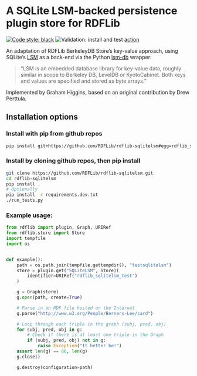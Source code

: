 # A SQLite LSM-backed persistence plugin store for RDFLib

[![Code style: black](https://img.shields.io/badge/code%20style-black-000000.svg)](https://github.com/psf/black) ![Validation: install and test](https://github.com/RDFLib/rdflib-sqlitelsm/actions/workflows/validate.yaml/badge.svg) [action](https://github.com/RDFLib/rdflib-sqlitelsm/actions/workflows/validate.yaml)

An adaptation of RDFLib BerkeleyDB Store’s key-value approach, using SQLite’s [LSM](https://sqlite.org/src4/doc/trunk/www/lsmusr.wiki) as a back-end via the Python [lsm-db](https://github.com/coleifer/python-lsm-db) wrapper:

> “LSM is an embedded database library for key-value data, roughly similar in scope to Berkeley DB, LevelDB or KyotoCabinet. Both keys and values are specified and stored as byte arrays.”

Implemented by Graham Higgins, based on an original contribution by Drew Perttula.


## Installation options

### Install with pip from github repos

```bash
pip install git+https://github.com/RDFLib/rdflib-sqlitelsm#egg=rdflib_sqlitelsm`
```

### Install by cloning github repos, then pip install

```bash
git clone https://github.com/RDFLib/rdflib-sqlitelsm.git
cd rdflib-sqlitelsm
pip install .
# Optionally
pip install -r requirements.dev.txt
./run_tests.py
```

### Example usage:

```python
from rdflib import plugin, Graph, URIRef
from rdflib.store import Store
import tempfile
import os


def example():
    path = os.path.join(tempfile.gettempdir(), "testsqlitelsm")
    store = plugin.get("SQLiteLSM", Store)(
        identifier=URIRef("rdflib_sqlitelsm_test")
    )

    g = Graph(store)
    g.open(path, create=True)

    # Parse in an RDF file hosted on the Internet
    g.parse("http://www.w3.org/People/Berners-Lee/card")

    # Loop through each triple in the graph (subj, pred, obj)
    for subj, pred, obj in g:
        # Check if there is at least one triple in the Graph
        if (subj, pred, obj) not in g:
            raise Exception("It better be!")
    assert len(g) == 86, len(g)
    g.close()

    g.destroy(configuration=path)
```


